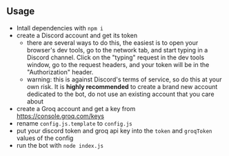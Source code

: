 ## Usage
- Intall dependencies with `npm i`
- create a Discord account and get its token
  - there are several ways to do this, the easiest is to open your browser's dev tools, go to the network tab, and start typing in a Discord channel. Click on the "typing" request in the dev tools window, go to the request headers, and your token will be in the "Authorization" header.
  - warning: this is against Discord's terms of service, so do this at your own risk. It is **highly recommended** to create a brand new account dedicated to the bot, do not use an existing account that you care about
- create a Groq account and get a key from https://console.groq.com/keys
- rename `config.js.template` to `config.js`
- put your discord token and groq api key into the `token` and `groqToken` values of the config
- run the bot with `node index.js`
